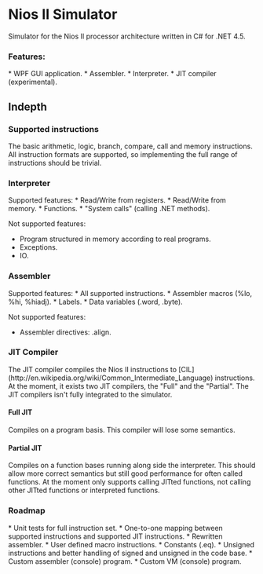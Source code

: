 Nios II Simulator
======

Simulator for the Nios II processor architecture written in C# for .NET 4.5.

<h3>Features:</h3>
* WPF GUI application.
* Assembler.
* Interpreter.
* JIT compiler (experimental).

<h2>Indepth</h2>

<h3>Supported instructions</h3>
The basic arithmetic, logic, branch, compare, call and memory instructions.
<br>
All instruction formats are supported, so implementing the full range of instructions should be trivial.

<h3>Interpreter</h3>
Supported features:
* Read/Write from registers.
* Read/Write from memory.
* Functions.
* "System calls" (calling .NET methods).

Not supported features:
* Program structured in memory according to real programs.
* Exceptions.
* IO.

<h3>Assembler</h3>
Supported features:
* All supported instructions.
* Assembler macros (%lo, %hi, %hiadj).
* Labels.
* Data variables (.word, .byte).

Not supported features:
* Assembler directives: .align.

<h3>JIT Compiler</h3>
The JIT compiler compiles the Nios II instructions to [CIL](http://en.wikipedia.org/wiki/Common_Intermediate_Language) instructions.
<br>
At the moment, it exists two JIT compilers, the "Full" and the "Partial". The JIT compilers
isn't fully integrated to the simulator.
<br>
<h4>Full JIT</h4>
Compiles on a program basis. This compiler will lose some semantics.
<h4>Partial JIT</h4>
Compiles on a function bases running along side the interpreter. This should allow
more correct semantics but still good performance for often called functions.
At the moment only supports calling JITted functions, not calling other JITted functions or
interpreted functions.

<h3>Roadmap</h3>
* Unit tests for full instruction set.
* One-to-one mapping between supported instructions and supported JIT instructions.
* Rewritten assembler.
* User defined macro instructions.
* Constants (.eq).
* Unsigned instructions and better handling of signed and unsigned in the code base.
* Custom assembler (console) program.
* Custom VM (console) program.
